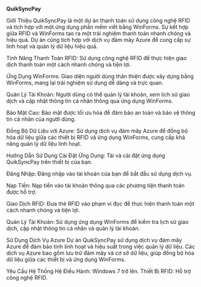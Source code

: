 **QuikSyncPay**

Giới Thiệu
QuikSyncPay là một dự án thanh toán sử dụng công nghệ RFID và tích hợp với một ứng dụng phần mềm viết bằng WinForms. Sự kết hợp giữa RFID và WinForms tạo ra một trải nghiệm thanh toán nhanh chóng và hiệu quả. Dự án cũng tích hợp với dịch vụ đám mây Azure để cung cấp sự linh hoạt và quản lý dữ liệu hiệu quả.

Tính Năng
Thanh Toán RFID: Sử dụng công nghệ RFID để thực hiện giao dịch thanh toán một cách nhanh chóng và tiện lợi.

Ứng Dụng WinForms: Giao diện người dùng thân thiện được xây dựng bằng WinForms, mang lại trải nghiệm sử dụng dễ dàng và trực quan.

Quản Lý Tài Khoản: Người dùng có thể quản lý tài khoản, xem lịch sử giao dịch và cập nhật thông tin cá nhân thông qua ứng dụng WinForms.

Bảo Mật Cao: Bảo mật được tối ưu hóa để đảm bảo an toàn và bảo vệ thông tin cá nhân của người dùng.

Đồng Bộ Dữ Liệu với Azure: Sử dụng dịch vụ đám mây Azure để đồng bộ hóa dữ liệu giữa các thiết bị RFID và ứng dụng WinForms, cung cấp khả năng quản lý dữ liệu linh hoạt.

Hướng Dẫn Sử Dụng
Cài Đặt Ứng Dụng: Tải và cài đặt ứng dụng QuikSyncPay trên thiết bị của bạn.

Đăng Nhập: Đăng nhập vào tài khoản của bạn để bắt đầu sử dụng dịch vụ.

Nạp Tiền: Nạp tiền vào tài khoản thông qua các phương tiện thanh toán được hỗ trợ.

Giao Dịch RFID: Đưa thẻ RFID vào phạm vi đọc để thực hiện thanh toán một cách nhanh chóng và tiện lợi.

Quản Lý Tài Khoản: Sử dụng ứng dụng WinForms để kiểm tra lịch sử giao dịch, cập nhật thông tin cá nhân và quản lý tài khoản.

Sử Dụng Dịch Vụ Azure
Dự án QuikSyncPay sử dụng dịch vụ đám mây Azure để đảm bảo tính linh hoạt và hiệu suất trong việc quản lý dữ liệu. Các dịch vụ Azure bao gồm lưu trữ đám mây và cơ sở dữ liệu, giúp đồng bộ hóa dữ liệu giữa các thiết bị và ứng dụng WinForms.

Yêu Cầu Hệ Thống
Hệ Điều Hành: Windows 7 trở lên.
Thiết Bị RFID: Hỗ trợ công nghệ RFID.

